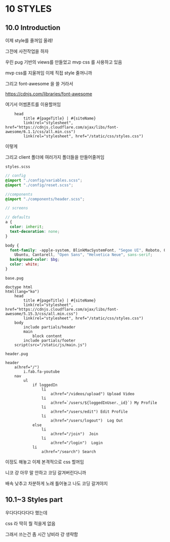 # 10 STYLES

## 10.0 Introduction

이제 style를 줄꺼임 올레!

그전에 사전작업을 하자

우린 pug 기반의 views를 만들었고 mvp css 를 사용하고 있음

mvp css를 지울꺼임 이제 직접 style 줄꺼니까

그리고 font-awesome 을 쓸 거라서

https://cdnjs.com/libraries/font-awesome

여기서 어썸폰트를 이용할꺼임

```pug
    head
        title #{pageTitle} | #{siteName}
        link(rel="stylesheet", href="https://cdnjs.cloudflare.com/ajax/libs/font-awesome/6.1.1/css/all.min.css")
        link(rel="stylesheet", href="/static/css/styles.css")
```

이렇게

그리고 client 폴더에 여러가지 폴더들을 만들어줄꺼임

`styles.scss`

```scss
// config
@import "./config/variables.scss";
@import "./config/reset.scss";

//components
@import "./components/header.scss";

// screens

// defaults
a {
  color: inherit;
  text-decoration: none;
}

body {
  font-family: -apple-system, BlinkMacSystemFont, "Segoe UI", Roboto, Oxygen,
    Ubuntu, Cantarell, "Open Sans", "Helvetica Neue", sans-serif;
  background-color: $bg;
  color: white;
}
```

`base.pug`

```pug
doctype html
html(lang="ko")
    head
        title #{pageTitle} | #{siteName}
        link(rel="stylesheet", href="https://cdnjs.cloudflare.com/ajax/libs/font-awesome/5.15.3/css/all.min.css")
        link(rel="stylesheet", href="/static/css/styles.css")
    body
        include partials/header
        main
            block content
        include partials/footer
    script(src="/static/js/main.js")
```

`header.pug`

```pug
header
    a(href="/")
        i.fab.fa-youtube
    nav
        ul
            if loggedIn
                li
                    a(href="/videos/upload") Upload Video
                li
                    a(href=`/users/${loggedInUser._id}`) My Profile
                li
                    a(href="/users/edit") Edit Profile
                li
                    a(href="/users/logout")  Log Out
            else
                li
                    a(href="/join")  Join
                li
                    a(href="/login")  Login
            li
                a(href="/search") Search
```

이정도 해놓고 이제 본격적으로 css 할꺼임

니코 걍 아무 말 안하고 코딩 갈겨버린다니까

배속 낮추고 차분하게 노래 틀어놓고 나도 코딩 갈겨야지

## 10.1~3 Styles part

우다다다다다다 했는데

css 라 딱히 뭘 적을게 없음

그래서 쓰는건 좀 시간 낭비라 걍 생략함
